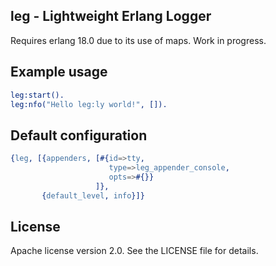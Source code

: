 ## leg - Lightweight Erlang Logger

Requires erlang 18.0 due to its use of maps. Work in progress.

## Example usage

```erlang
leg:start().
leg:nfo("Hello leg:ly world!", []).
```

## Default configuration

```erlang
{leg, [{appenders, [#{id=>tty,
                      type=>leg_appender_console,
                      opts=>#{}}
                   ]},
       {default_level, info}]}
```

## License

Apache license version 2.0. See the LICENSE file for details.
